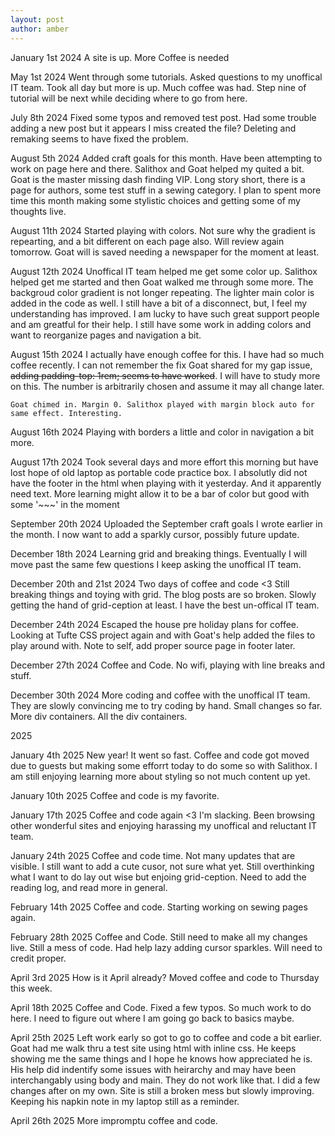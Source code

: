 ```yaml
---
layout: post
author: amber
---
```


<div class="item3">
January 1st 2024
    A site is up. More Coffee is needed

May 1st 2024
    Went through some tutorials. Asked questions to my unoffical IT team. Took all day but more is up. Much coffee was had. Step nine of tutorial will be next while deciding where to go from here.

July 8th 2024
    Fixed some typos and removed test post. Had some trouble adding a new post but it appears I miss created the file? Deleting and remaking seems to have fixed the problem.

August 5th 2024
    Added craft goals for this month. Have been attempting to work on page here and there. Salithox and Goat helped my quited a bit. Goat is the master missing dash finding VIP. Long story short, there is a page for authors, some test stuff in a sewing category. I plan to spent more time this month making some stylistic choices and getting some of my thoughts live.

August 11th 2024
    Started playing with colors. Not sure why the gradient is repearting, and a bit different on each page also. Will review again tomorrow. Goat will is saved needing a newspaper for the moment at least. 

August 12th 2024
    Unoffical IT team helped me get some color up. Salithox helped get me started and then Goat walked me through some more. The backgroud color gradient is not longer repeating. The lighter main color is added in the code as well. I still have a bit of a disconnect, but, I feel my understanding has improved. I am lucky to have such great support people and am greatful for their help. I still have some work in adding colors and want to reorganize pages and navigation a bit. 

August 15th 2024
    I actually have enough coffee for this. I have had so much coffee recently. I can not remember the fix Goat shared for my gap issue, ~~adding padding-top: 1rem; seems to have worked~~. I will have to study more on this. The number is arbitrarily chosen and assume it may all change later.

    Goat chimed in. Margin 0. Salithox played with margin block auto for same effect. Interesting.

August 16th 2024
    Playing with borders a little and color in navigation a bit more. 

August 17th 2024
    Took several days and more effort this morning but have lost hope of old laptop as portable code practice box. I absolutly did not have the footer in the html when playing with it yesterday. And it apparently need text. More learning might allow it to be a bar of color but good with some '~~~' in the moment

September 20th 2024
    Uploaded the September craft goals I wrote earlier in the month. I now want to add a sparkly cursor, possibly future update.

December 18th 2024
    Learning grid and breaking things. Eventually I will move past the same few questions I keep asking the unoffical IT team. 

December 20th and 21st 2024
    Two days of coffee and code <3 Still breaking things and toying with grid. The blog posts are so broken. Slowly getting the hand of grid-ception at least. I have the best un-offical IT team.  

December 24th 2024
    Escaped the house pre holiday plans for coffee. Looking at Tufte CSS project again and with Goat's help added the files to play around with. Note to self, add proper source page in footer later. 

December 27th 2024
    Coffee and Code. No wifi, playing with line breaks and stuff. 

December 30th 2024
    More coding and coffee with the unoffical IT team. They are slowly convincing me to try coding by hand. Small changes so far. More div containers. All the div containers.

2025

January 4th 2025
    New year! It went so fast. Coffee and code got moved due to guests but making some efforrt today to do some so with Salithox. I am still enjoying learning more about styling so not much content up yet.

January 10th 2025
    Coffee and code is my favorite.

January 17th 2025
    Coffee and code again <3 I'm slacking. Been browsing other wonderful sites and enjoying harassing my unoffical and reluctant IT team.

January 24th 2025
    Coffee and code time. Not many updates that are visible. I still want to add a cute cusor, not sure what yet. Still overthinking what I want to do lay out wise but enjoing grid-ception. Need to add the reading log, and read more in general.

February 14th 2025
    Coffee and code. Starting working on sewing pages again.

February 28th 2025
    Coffee and Code. Still need to make all my changes live. Still a mess of code. Had help lazy adding cursor sparkles. Will need to credit proper.

April 3rd 2025
    How is it April already? Moved coffee and code to Thursday this week.

April 18th 2025
    Coffee and Code. Fixed a few typos. So much work to do here. I need to figure out where I am going go back to basics maybe.

April 25th 2025
    Left work early so got to go to coffee and code a bit earlier. Goat had me walk thru a test site using html with inline css. He keeps showing me the same things and I hope he knows how appreciated he is. His help did indentify some issues with heirarchy and may have been interchangably using body and main. They do not work like that. I did a few changes after on my own. Site is still a broken mess but slowly improving. Keeping his napkin note in my laptop still as a reminder.

April 26th 2025
    More impromptu coffee and code.
</div>

